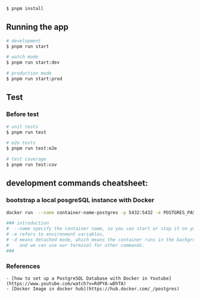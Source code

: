 
```bash
$ pnpm install
```

## Running the app

```bash
# development
$ pnpm run start

# watch mode
$ pnpm run start:dev

# production mode
$ pnpm run start:prod
```

## Test

### Before test

```bash
# unit tests
$ pnpm run test

# e2e tests 
$ pnpm run test:e2e

# test coverage 
$ pnpm run test:cov
```


## development commands cheatsheet:
### bootstrap a local posgreSQL instance with Docker
```bash
docker run  --name container-name-postgres -p 5432:5432 -e POSTGRES_PASSWORD=123456 -d postgres

### introduction
#  --name specify the container name, so you can start or stop it on your computer
# -e refers to environment variables,
# -d means detached mode, which means the container runs in the background
#    and we can use our terminal for other commands.
###
```
### References
    - [how to set up a PostgreSQL Database with Docker in Youtube](https://www.youtube.com/watch?v=RdPYA-wDhTA)
    - [Docker Image in docker hub](https://hub.docker.com/_/postgres)
